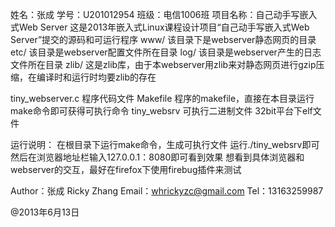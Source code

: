 姓名：张成 
学号：U201012954 
班级：电信1006班 
项目名称：自己动手写嵌入式Web Server
这是2013年嵌入式Linux课程设计项目“自己动手写嵌入式Web Server”提交的源码和可运行程序
www/ 该目录下是webserver静态网页的目录
etc/ 该目录是webserver配置文件所在目录
log/ 该目录是webserver产生的日志文件所在目录
zlib/ 这是zlib库，由于本webserver用zlib来对静态网页进行gzip压缩，在编译时和运行时均要zlib的存在

tiny_webserver.c 程序代码文件
Makefile 程序的makefile，直接在本目录运行make命令即可获得可执行命令
tiny_websrv 可执行二进制文件 32bit平台下elf文件

运行说明：
在根目录下运行make命令，生成可执行文件
运行./tiny_websrv即可
然后在浏览器地址栏输入127.0.0.1：8080即可看到效果
想看到具体浏览器和webserver的交互，最好在firefox下使用firebug插件来测试

Author：张成 Ricky Zhang
Email：whrickyzc@gmail.com
Tel：13163259987

@2013年6月13日
